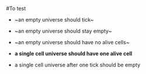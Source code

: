 #To test

- ~an empty universe should tick~
- ~an empty universe should stay empty~
- ~an empty universe should have no alive cells~

- **a single cell universe should have one alive cell**
- a single cell universe after one tick should be empty 
